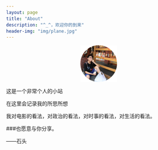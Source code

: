 ```yaml
---
layout: page
title: "About"
description: "^_^，欢迎你的到来"
header-img: "img/plane.jpg"
---
```


<center>
    <p><img src="img/zero.png" align="center"></p>
</center>

这是一个非常个人的小站

在这里会记录我的所思所想

我对电影的看法，对政治的看法，对时事的看法，对生活的看法。

###也愿意与你分享。



——石头
